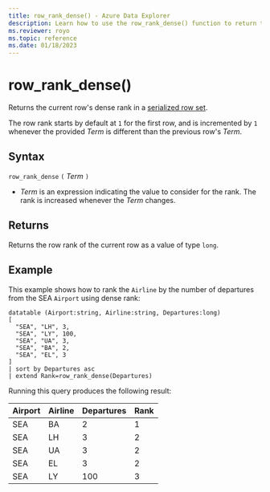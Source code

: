 ```yaml
---
title: row_rank_dense() - Azure Data Explorer
description: Learn how to use the row_rank_dense() function to return the current row's dense rank in a serialized row set.
ms.reviewer: royo
ms.topic: reference
ms.date: 01/18/2023
---
```

# row_rank_dense()

Returns the current row's dense rank in a [serialized row set](./windowsfunctions.md#serialized-row-set).

The row rank starts by default at `1` for the first row, and is incremented by `1` whenever the provided *Term* is different than the previous row's *Term*.

## Syntax

`row_rank_dense` `(` *Term* `)`

* *Term* is an expression indicating the value to consider for the rank. The rank is increased whenever the *Term* changes.
  
## Returns

Returns the row rank of the current row as a value of type `long`.

## Example

This example shows how to rank the `Airline` by the number of departures from the SEA `Airport` using dense rank:

```kusto
datatable (Airport:string, Airline:string, Departures:long)
[
  "SEA", "LH", 3,
  "SEA", "LY", 100,
  "SEA", "UA", 3,
  "SEA", "BA", 2,
  "SEA", "EL", 3
]
| sort by Departures asc
| extend Rank=row_rank_dense(Departures)
```

Running this query produces the following result:

Airport  | Airline  | Departures  | Rank
---------|----------|-------------|------
SEA      | BA       | 2           | 1
SEA      | LH       | 3           | 2
SEA      | UA       | 3           | 2
SEA      | EL       | 3           | 2
SEA      | LY       | 100         | 3
